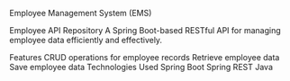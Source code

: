 Employee Management System (EMS)

Employee API Repository
A Spring Boot-based RESTful API for managing employee data efficiently and effectively.

Features
CRUD operations for employee records
Retrieve employee data
Save employee data
Technologies Used
Spring Boot
Spring REST
Java
